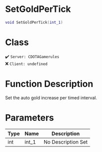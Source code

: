 # SetGoldPerTick
```lua
void SetGoldPerTick(int_1)
```
# Class
✔️ `Server: CDOTAGamerules`  
❌ `Client: undefined`  

# Function Description
Set the auto gold increase per timed interval.
# Parameters
Type|Name|Description
--|--|--
int|int_1|No Description Set
